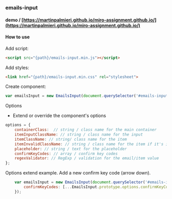 ### emails-input

#### demo / [https://martinpalmieri.github.io/miro-assignment.github.io/](https://martinpalmieri.github.io/miro-assignment.github.io/)

#### How to use

Add script:

```html
<script src="{path}/emails-input.min.js"></script>
```

Add styles:

```html
<link href="{path}/emails-input.min.css" rel="stylesheet">
```

Create component:

```js
var emailsInput = new EmailsInput(document.querySelector('#emails-input'));
```

Options
 - Extend or override the component's options
```js
options = {
	containerClass:  // string / class name for the main container
	itemInputClassName: // string / class name for the input
	itemClassName: // string/ class name for the item
	itemInvalidClassName: // string / class name for the item if it's invalid
	placeholder: // string / text for the placeholder
	confirmKeyCodes: // array / confirm key codes
	regexValidator: // RegExp / validation for the email/item value
};
```
Options extend example.
Add a new confirm key code (arrow down).
```js
	var emailsInput = new EmailsInput(document.querySelector('#emails-input'), {
		confirmKeyCodes: [...EmailsInput.prototype.options.confirmKeyCodes, 40],
	});
  ```
